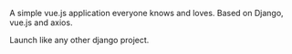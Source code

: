 A simple vue.js application everyone knows and loves. Based on Django, vue.js and axios.

Launch like any other django project.
